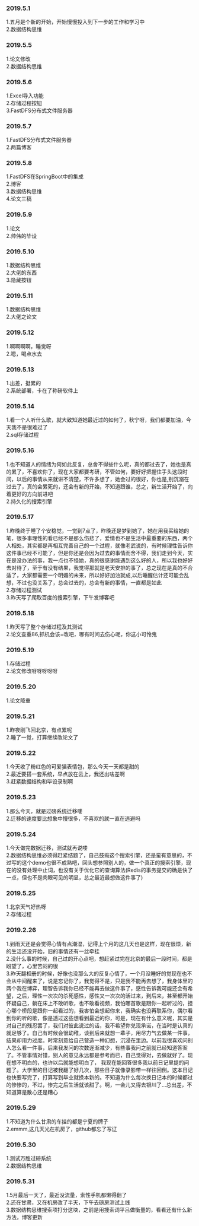 ### 2019.5.1
1.五月是个新的开始，开始慢慢投入到下一步的工作和学习中<br>
2.数据结构思维<br>

### 2019.5.5
1.论文修改<br>
2.数据结构思维<br>

### 2019.5.6
1.Excel导入功能<br>
2.存储过程按钮<br>
3.FastDFS分布式文件服务器<br>

### 2019.5.7
1.FastDFS分布式文件服务器<br>
2.两篇博客<br>

### 2019.5.8
1.FastDFS在SpringBoot中的集成<br>
2.博客<br>
3.数据结构思维<br>
4.论文三稿<br>

### 2019.5.9
1.论文<br>
2.帅伟的毕设<br>

### 2019.5.10
1.数据结构思维<br>
2.大佬的东西<br>
3.隐藏按钮<br>

### 2019.5.11
1.数据结构思维<br>
2.大佬之论文<br>

### 2019.5.12
1.啊啊啊啊，睡觉呀<br>
2.嗯，喝点水去<br>

### 2019.5.13
1.出差，挺累的<br>
2.系统部署，卡在了称磅软件上<br>

### 2019.5.14
1.看一个人听什么歌，就大致知道她最近过的如何了，秋宁呀，我们都要加油，今天我不是很难过了<br>
2.sql存储过程<br>

### 2019.5.16
1.也不知道人的情绪为何如此反复，总舍不得些什么呢，真的都过去了，她也是真的累了，不喜欢你了，现在大家都要考研，不管如何，要好好把握住手头这段时间，以后的事情从来就讲不清楚，不许多想了，她会过的很好，你也是,别沉溺在过去了，真的会累死的，还会有新的开始，不知道跟谁，总之，新生活开始了，向着更好的方向前进吧<br>
2.持久化的搜索引擎<br>

### 2019.5.17
1.昨晚终于睡了个安稳觉，一觉到7点了，昨晚还是梦到她了，她在用我买给她的笔，很多事理性的看已经不是那么伤悲了，爱情也不是生活中最重要的东西，两个人相处，其实都是再相互完善自己的一个过程，就像老武说的，有时候理性告诉你这件事已经不可能了，但是你还是会因为过去的事情而舍不得，我们走到今天，实在是没办法的事，我一点也不怪她，真的很感谢能遇到这么好的人，所以我也好好去对待了，至于有没有结果，我觉得那就是老天安排的事了，总之现在是真的不合适了，大家都需要一个明媚的未来，所以好好加油就成,以后睡醒估计还可能会乱想，不过也没关系了，总会过去的，总会有新的事情，一直都是如此<br>
2.存储过程测试<br>
3.昨天写了爬取百度的搜索引擎，下午发博客吧<br>

### 2019.5.18
1.昨天写了整个存储过程及其测试<br>
2.论文查重86,抓机会该=改吧，哪有时间去伤心呢，你这小可怜鬼<br>

### 2019.5.19
1.存储过程<br>
2.论文修改呀呀呀呀呀<br>

### 2019.5.20
1.论文降重<br>

### 2019.5.21
1.昨夜刚飞回北京，有点累呢<br>
2.睡了一觉，打算继续改论文了<br>

### 2019.5.22
1.今天收了粉红色的可爱猫表情包，那么今天一天都是甜的<br>
2.最近要搭一套系统，早点放在云上，我还出啥差啊<br>
3.赶紧数据结构和毕设录制啊<br>

### 2019.5.23
1.那么今天，就是过磅系统迁移喽<br>
2.迁移的速度要比想象中慢很多，不喜欢的就一直在逃避吗<br>

### 2019.5.24
1.今天做完数据迁移，测试就再说喽<br>
2.数据结构思维必须得赶紧结题了，自己鼓捣这个搜索引擎，还是蛮有意思的，不过写的这个demo也很不成熟吧，回头想参照别人的，做一个真正的搜索引擎，现在的没有处理中止词，也没有关于优化它的查询算法(Redis的事务提交的确是快了一点，但也不是肉眼可见的明显，总之最近最想做这件事了)<br>

### 2019.5.25
1.北京天气好热呀<br>
2.存储过程<br>

### 2019.2.26
1.到雨天还是会觉得心情有点潮湿，记得上个月的这几天也是这样，现在很烦，新的生活还没开始，旧的事情还有一丝牵挂<br>
2.没什么事的时候，自己过的开心点吧，想赶紧过完在北京的最后一段时间，都是盼望了，心里苦闷的很<br>
3.昨天翻相册的时候，好像也没那么大的反复心情了，一个月没睡好的觉现在也不会从中间醒来了，说是忘记你了，我觉得不是，只是我不能再去想了，我身体里的两个我在博弈，理智告诉我你已经不能再去做这件事了，感性告诉我可能还会有希望，之后，理性一次次的杀死感性，感性又一次次的活过来，到后来，甚至都开始怀疑自己，躺在床上不敢听歌，也不敢看视频，我怕哪首歌是跟你一起听过的，担心哪个桥段是跟你一起看过的，我害怕会想起你来，我确实也没再联系你，偶尔看到你的听的歌，像是透过这些想看到最近的你，可是，现在有什么意义呢，其实是对自己的残忍罢了，我们对彼此说过的话，我不希望你兑现承诺，在当时是认真的就足够了。自己有时候会很幼稚，谈到后来就想一辈子，用尽力气去做某一件事，结果却用力过度。时常刻意给自己营造一种幻想，沉浸在里边。以前我很喜欢问别人怎么看一件事，后来我发问的次数逐渐减少，有些事我问之前就已经知道答案了。不管事情对错，别人的意见永远都是参考而已，自己觉得对，去做就好了。现在想不明白的，也许以后就能想明白了， 我现在能回答很多我以前日记里提的问题了。大学里的日记被我翻了好几次，那些日子就像录影带一样往回倒。这本日记也快要写完了，打算写到毕业就换本新的。不知道为什么每次换日记本的时候都过的惨惨的，不过，惨完之后生活就该甜了。啊，一会儿又得去银川了...总出差，不知道算是散心还是糟心


### 2019.5.29
1.不知道为什么甘肃的车挂的都是宁夏的牌子<br>
2.emmm,这几天光在机房了，github都忘了写辽<br>

### 2019.5.30
1.测试万胜过磅系统<br>
2.数据结构思维<br>

### 2019.5.31
1.5月最后一天了，最近没流量，索性手机都懒得翻了<br>
2.还在甘肃，又在机房改了半天，下午去磅房测试上线<br>
3.数据结构思维搜索项打分这块，之前是用搜索词平吕做衡量的，看看还有什么新方法，博客更新<br>



